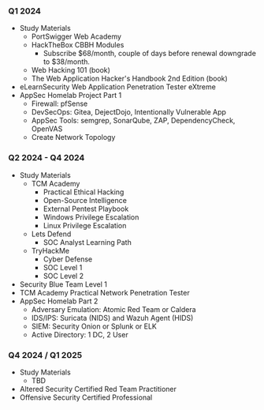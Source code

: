 ### Q1 2024
- Study Materials
	- PortSwigger Web Academy
	- HackTheBox CBBH Modules
		- Subscribe $68/month, couple of days before renewal downgrade to $38/month.
	- Web Hacking 101 (book)
	- The Web Application Hacker's Handbook 2nd Edition (book)
- eLearnSecurity Web Application Penetration Tester eXtreme
- AppSec Homelab Project Part 1
	- Firewall: pfSense
	- DevSecOps: Gitea, DejectDojo, Intentionally Vulnerable App
	- AppSec Tools: semgrep, SonarQube, ZAP, DependencyCheck, OpenVAS
	- Create Network Topology
### Q2 2024 - Q4 2024
- Study Materials
	- TCM Academy
		- Practical Ethical Hacking
		- Open-Source Intelligence
		- External Pentest Playbook
		- Windows Privilege Escalation
		- Linux Privilege Escalation
	- Lets Defend
		- SOC Analyst Learning Path
	- TryHackMe
		- Cyber Defense
		- SOC Level 1
		- SOC Level 2
- Security Blue Team Level 1
- TCM Academy Practical Network Penetration Tester
- AppSec Homelab Part 2
	- Adversary Emulation: Atomic Red Team or Caldera
	- IDS/IPS: Suricata (NIDS) and Wazuh Agent (HIDS)
	- SIEM: Security Onion or Splunk or ELK
	- Active Directory: 1 DC, 2 User
### Q4 2024 / Q1 2025
- Study Materials
	- TBD
- Altered Security Certified Red Team Practitioner
- Offensive Security Certified Professional